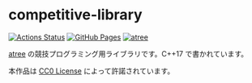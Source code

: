 # competitive-library
[![Actions Status](https://github.com/atree4728/competitive-library/workflows/verify/badge.svg)](https://github.com/atree4728/competitive-library/actions)
 [![GitHub Pages](https://img.shields.io/static/v1?label=GitHub+Pages&message=+&color=brightgreen&logo=github)](https://atree4728.github.io/competitive-library/)
[![atree](https://img.shields.io/endpoint?url=https%3A%2F%2Fatcoder-badges.now.sh%2Fapi%2Fatcoder%2Fjson%2Fatree)](https://atcoder.jp/users/atree)

[atree](https://twitter.com/atree4728) の競技プログラミング用ライブラリです。C++17 で書かれています。

本作品は [CC0 License](https://creativecommons.org/publicdomain/zero/1.0/deed.ja) によって許諾されています。
